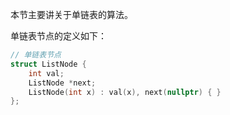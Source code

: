 本节主要讲关于单链表的算法。

单链表节点的定义如下：

```cpp
// 单链表节点
struct ListNode {
    int val;
    ListNode *next;
    ListNode(int x) : val(x), next(nullptr) { }
};
```
